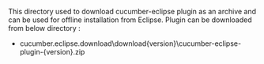 
This directory used to download cucumber-eclipse plugin as an archive and can be used for offline installation from Eclipse.
Plugin can be downloaded from below directory :
- cucumber.eclipse.download\download\{version}\cucumber-eclipse-plugin-{version}.zip
